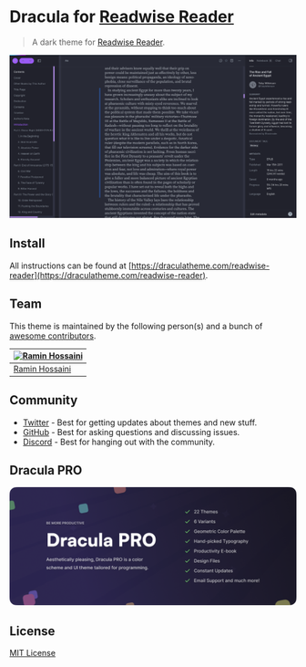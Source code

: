 # Dracula for [Readwise Reader](https://read.readwise.io)

> A dark theme for [Readwise Reader](https://read.readwise.io).

![Screenshot](./screenshot.png)

## Install

All instructions can be found at [https://draculatheme.com/readwise-reader](https://draculatheme.com/readwise-reader).

## Team

This theme is maintained by the following person(s) and a bunch of [awesome contributors](https://github.com/dracula/foobar/graphs/contributors).

[![Ramin Hossaini](https://github.com/raminhossaini.png?size=100)](https://github.com/raminhossaini) |
| ---------------------------------------------------------------------------------------- |
| [Ramin Hossaini](https://github.com/raminhossaini)                                           |

## Community

- [Twitter](https://twitter.com/draculatheme) - Best for getting updates about themes and new stuff.
- [GitHub](https://github.com/dracula/dracula-theme/discussions) - Best for asking questions and discussing issues.
- [Discord](https://draculatheme.com/discord-invite) - Best for hanging out with the community.

## Dracula PRO

[![Dracula PRO](./.github/dracula-pro.png)](https://draculatheme.com/pro)

## License

[MIT License](./LICENSE)
